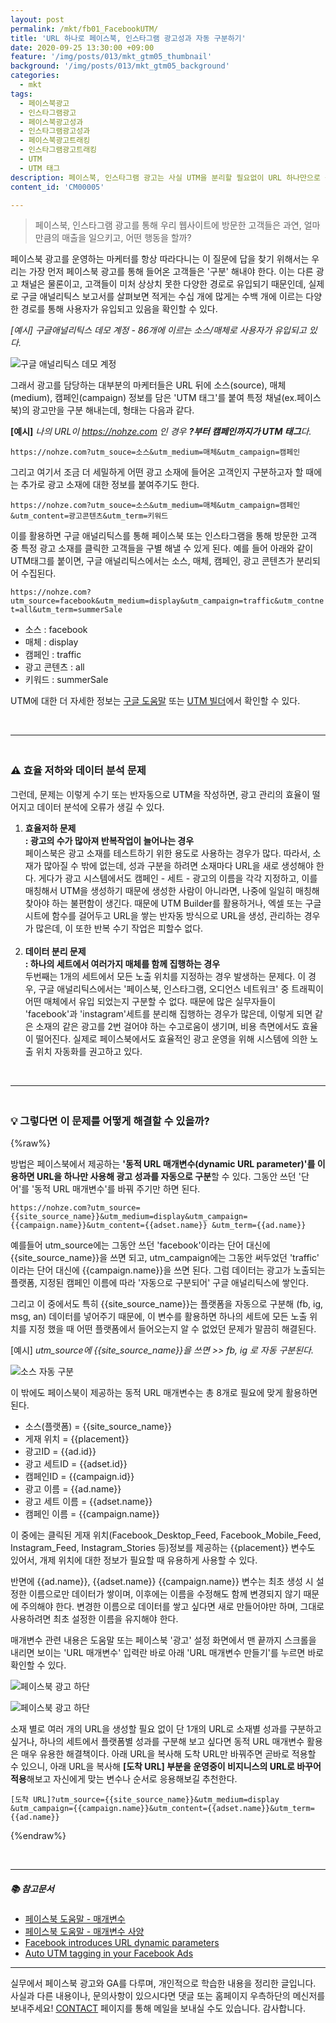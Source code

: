 ```yaml
---
layout: post
permalink: /mkt/fb01_FacebookUTM/
title: 'URL 하나로 페이스북, 인스타그램 광고성과 자동 구분하기'
date: 2020-09-25 13:30:00 +09:00
feature: '/img/posts/013/mkt_gtm05_thumbnail'
background: '/img/posts/013/mkt_gtm05_background'
categories:
  - mkt
tags:
  - 페이스북광고
  - 인스타그램광고
  - 페이스북광고성과
  - 인스타그램광고성과
  - 페이스북광고트래킹
  - 인스타그램광고트래킹
  - UTM
  - UTM 태그
description: 페이스북, 인스타그램 광고는 사실 UTM을 분리할 필요없이 URL 하나만으로 광고 성과를 자동으로 구분할 수 있다.
content_id: 'CM00005'

---
```


> 페이스북, 인스타그램 광고를 통해 우리 웹사이트에 방문한 고객들은 과연, 얼마만큼의 매출을 일으키고, 어떤 행동을 할까?

페이스북 광고를 운영하는 마케터를 항상 따라다니는 이 질문에 답을 찾기 위해서는 우리는 가장 먼저 페이스북 광고를 통해 들어온 고객들은 '구분' 해내야 한다. 이는 다른 광고 채널은 물론이고, 고객들이 미처 상상치 못한 다양한 경로로 유입되기 때문인데, 실제로 구글 애널리틱스 보고서를 살펴보면 적게는 수십 개에 많게는 수백 개에 이르는 다양한 경로를 통해 사용자가 유입되고 있음을 확인할 수 있다. 

*[예시]* *구글애널리틱스 데모 계정 - 86개에 이르는 소스/매체로 사용자가 유입되고 있다.*

![구글 애널리틱스 데모 계정](/img/posts/013/01.png)
<br>

그래서 광고를 담당하는 대부분의 마케터들은 URL 뒤에 소스(source), 매체(medium), 캠페인(campaign) 정보를 담은 'UTM 태그'를 붙여 특정 채널(ex.페이스북)의 광고만을 구분 해내는데, 형태는 다음과 같다.

**[예시]** *나의 URL이 https://nohze.com 인 경우 **?부터 캠페인까지가 UTM 태그**다.*

`https://nohze.com?utm_souce=소스&utm_medium=매체&utm_campaign=캠페인`

그리고 여기서 조금 더 세밀하게 어떤 광고 소재에 들어온 고객인지 구분하고자 할 때에는 추가로 광고 소재에 대한 정보를 붙여주기도 한다.

`https://nohze.com?utm_souce=소스&utm_medium=매체&utm_campaign=캠페인&utm_content=광고콘텐츠&utm_term=키워드`

이를 활용하면 구글 애널리틱스를 통해 페이스북 또는 인스타그램을 통해 방문한 고객 중 특정 광고 소재를 클릭한 고객들을 구별 해낼 수 있게 된다. 예를 들어 아래와 같이 UTM태그를 붙이면, 구글 애널리틱스에서는 소스, 매체, 캠페인, 광고 콘텐츠가 분리되어 수집된다.

`https://nohze.com?utm_source=facebook&utm_medium=display&utm_campaign=traffic&utm_contnet=all&utm_term=summerSale`

- 소스 : facebook
- 매체 : display
- 캠페인 : traffic
- 광고 콘텐츠 : all
- 키워드 : summerSale

UTM에 대한 더 자세한 정보는 [구글 도움말](https://support.google.com/analytics/answer/1033863#parameters) 또는 [UTM 빌더](https://ga-dev-tools.appspot.com/campaign-url-builder/)에서 확인할 수 있다.

<br>

------

### <br>⚠️ 효율 저하와 데이터 분석 문제

그런데, 문제는 이렇게 수기 또는 반자동으로 UTM을 작성하면, 광고 관리의 효율이 떨어지고 데이터 분석에 오류가 생길 수 있다.

1. **효율저하 문제<br>: 광고의 수가 많아져 반복작업이 늘어나는 경우**<br>
   페이스북은 광고 소재를 테스트하기 위한 용도로 사용하는 경우가 많다. 따라서, 소재가 많아질 수 밖에 없는데, 성과 구분을 하려면 소재마다 URL을 새로 생성해야 한다. 게다가 광고 시스템에서도 캠페인 - 세트 - 광고의 이름을 각각 지정하고, 이를 매칭해서 UTM을 생성하기 때문에 생성한 사람이 아니라면, 나중에 일일히 매칭해 찾아야 하는 불편함이 생긴다. 때문에 UTM Builder를 활용하거나, 엑셀 또는 구글 시트에 함수를 걸어두고 URL을 쌓는 반자동 방식으로 URL을  생성, 관리하는 경우가 많은데, 이 또한 반복 수기 작업은 피할수 없다.<br><br>
2. **데이터 분리 문제<br>: 하나의 세트에서 여러가지 매체를 함께 집행하는 경우**<br>
   두번째는 1개의 세트에서 모든 노출 위치를 지정하는 경우 발생하는 문제다. 이 경우, 구글 애널리틱스에서는 '페이스북, 인스타그램, 오디언스 네트워크' 중 트래픽이 어떤 매체에서 유입 되었는지 구분할 수 없다. 때문에 많은 실무자들이 'facebook'과 'instagram'세트를 분리해 집행하는 경우가 많은데, 이렇게 되면 같은 소재의 같은 광고를 2번 걸어야 하는 수고로움이 생기며, 비용 측면에서도 효율이 떨어진다. 실제로 페이스북에서도 효율적인 광고 운영을 위해 시스템에 의한 노출 위치 자동화를 권고하고 있다.

<br>

------

### <br>💡 그렇다면 이 문제를 어떻게 해결할 수 있을까?

{%raw%}

방법은 페이스북에서 제공하는 **'동적 URL 매개변수(dynamic URL parameter)'를 이용하면 URL을 하나만 사용해 광고 성과를 자동으로 구분**할 수 있다. 그동안 쓰던 '단어'를 '동적 URL 매개변수'를 바꿔 주기만 하면 된다.

`https://nohze.com?utm_source={{site_source_name}}&utm_medium=display&utm_campaign={{campaign.name}}&utm_content={{adset.name}}
&utm_term={{ad.name}}`

예를들어 utm_source에는 그동안 쓰던 'facebook'이라는 단어 대신에 {{site_source_name}}을 쓰면 되고, utm_campaign에는 그동안 써두었던 'traffic' 이라는 단어 대신에 {{campaign.name}}을 쓰면 된다. 그럼 데이터는 광고가 노출되는 플랫폼, 지정된 캠페인 이름에 따라 '자동으로 구분되어' 구글 애널리틱스에 쌓인다.

그리고 이 중에서도 특히 {{site_source_name}}는 플랫폼을 자동으로 구분해 (fb, ig, msg, an) 데이터를 넣어주기 때문에, 이 변수를 활용하면 하나의 세트에 모든 노출 위치를 지정 했을 때 어떤 플랫폼에서 들어오는지 알 수 없었던 문제가 말끔히 해결된다.

[예시] *utm_source에 {{site_source_name}}을 쓰면 >>  fb,  ig 로 자동 구분된다.*

![소스 자동 구분](/img/posts/013/02.jpg)

이 밖에도 페이스북이 제공하는 동적 URL 매개변수는 총 8개로 필요에 맞게 활용하면 된다.

- 소스(플랫폼) = {{site_source_name}}
- 게재 위치 = {{placement}}
- 광고ID = {{ad.id}}
- 광고 세트ID = {{adset.id}}
- 캠페인ID = {{campaign.id}}
- 광고 이름 = {{ad.name}}
- 광고 세트 이름 = {{adset.name}}
- 캠페인 이름 = {{campaign.name}}

이 중에는 클릭된 게재 위치(Facebook_Desktop_Feed, Facebook_Mobile_Feed, Instagram_Feed, Instagram_Stories 등)정보를 제공하는 {{placement}} 변수도 있어서, 개제 위치에 대한 정보가 필요할 때 유용하게 사용할 수 있다.

반면에 {{ad.name}}, {{adset.name}}  {{campaign.name}} 변수는 최초 생성 시 설정한 이름으로만 데이터가 쌓이며, 이후에는 이름을 수정해도 함께 변경되지 않기 때문에 주의해야 한다. 변경한 이름으로 데이터를 쌓고 싶다면 새로 만들어야만 하며, 그대로 사용하려면 최초 설정한 이름을 유지해야 한다.

매개변수 관련 내용은 도움말 또는 페이스북 '광고' 설정 화면에서 맨 끝까지 스크롤을 내리면 보이는 'URL 매개변수' 입력란 바로 아래 'URL 매개변수 만들기'를 누르면 바로 확인할 수 있다.

![페이스북 광고 하단](/img/posts/013/03.png)

![페이스북 광고 하단](/img/posts/013/04.png)

소재 별로 여러 개의 URL을 생성할 필요 없이 단 1개의 URL로 소재별 성과를 구분하고 싶거나, 하나의 세트에서 플랫폼별 성과를 구분해 보고 싶다면 동적 URL 매개변수 활용은 매우 유용한 해결책이다. 아래 URL을 복사해 도착 URL만 바꿔주면 곧바로 적용할 수 있으니, 아래 URL을 복사해 **[도착 URL] 부분을 운영중이 비지니스의 URL로 바꾸어 적용**해보고 자신에게 맞는 변수나 순서로 응용해보길 추천한다.

`[도착 URL]?utm_source={{site_source_name}}&utm_medium=display
&utm_campaign={{campaign.name}}&utm_content={{adset.name}}&utm_term={{ad.name}}`

{%endraw%}

<br>

------

##### 📚 참고문서

- [페이스북 도움말 - 매개변수](https://ko-kr.facebook.com/business/help/1016122818401732)
- [페이스북 도움말 - 매개변수 사양](https://www.facebook.com/business/help/2360940870872492)
- [Facebook introduces URL dynamic parameters](https://newsfeed.org/facebook-url-dynamic-parameter/)
- [Auto UTM tagging in your Facebook Ads](https://www.linkedin.com/pulse/how-get-auto-utm-tagging-your-facebook-ads-campaigns-van-jaarsvelt)

------

실무에서 페이스북 광고와 GA를 다루며, 개인적으로 학습한 내용을 정리한 글입니다. 사실과 다른 내용이나, 문의사항이 있으시다면 댓글 또는 홈페이지 우측하단의 메신저를 보내주세요! [CONTACT](https://nohze.com/contact) 페이지를 통해 메일을 보내실 수도 있습니다. 감사합니다.<br><br>

